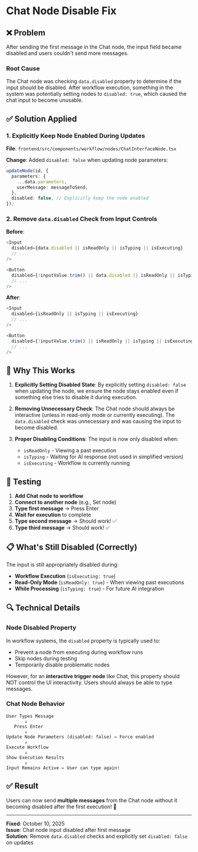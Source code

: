 # Chat Node Disable Fix

## ❌ Problem

After sending the first message in the Chat node, the input field became disabled and users couldn't send more messages.

### Root Cause

The Chat node was checking `data.disabled` property to determine if the input should be disabled. After workflow execution, something in the system was potentially setting nodes to `disabled: true`, which caused the chat input to become unusable.

## ✅ Solution Applied

### 1. Explicitly Keep Node Enabled During Updates

**File**: `frontend/src/components/workflow/nodes/ChatInterfaceNode.tsx`

**Change**: Added `disabled: false` when updating node parameters:

```typescript
updateNode(id, {
  parameters: {
    ...data.parameters,
    userMessage: messageToSend,
  },
  disabled: false, // Explicitly keep the node enabled
});
```

### 2. Remove `data.disabled` Check from Input Controls

**Before**:

```typescript
<Input
  disabled={data.disabled || isReadOnly || isTyping || isExecuting}
  // ...
/>

<Button
  disabled={!inputValue.trim() || data.disabled || isReadOnly || isTyping || isExecuting}
  // ...
/>
```

**After**:

```typescript
<Input
  disabled={isReadOnly || isTyping || isExecuting}
  // ...
/>

<Button
  disabled={!inputValue.trim() || isReadOnly || isTyping || isExecuting}
  // ...
/>
```

## 🎯 Why This Works

1. **Explicitly Setting Disabled State**: By explicitly setting `disabled: false` when updating the node, we ensure the node stays enabled even if something else tries to disable it during execution.

2. **Removing Unnecessary Check**: The Chat node should always be interactive (unless in read-only mode or currently executing). The `data.disabled` check was unnecessary and was causing the input to become disabled.

3. **Proper Disabling Conditions**: The input is now only disabled when:
   - `isReadOnly` - Viewing a past execution
   - `isTyping` - Waiting for AI response (not used in simplified version)
   - `isExecuting` - Workflow is currently running

## 🧪 Testing

1. **Add Chat node to workflow**
2. **Connect to another node** (e.g., Set node)
3. **Type first message** → Press Enter
4. **Wait for execution** to complete
5. **Type second message** → Should work! ✅
6. **Type third message** → Should work! ✅

## 📋 What's Still Disabled (Correctly)

The input is still appropriately disabled during:

- **Workflow Execution** (`isExecuting: true`)
- **Read-Only Mode** (`isReadOnly: true`) - When viewing past executions
- **While Processing** (`isTyping: true`) - For future AI integration

## 🔍 Technical Details

### Node Disabled Property

In workflow systems, the `disabled` property is typically used to:

- Prevent a node from executing during workflow runs
- Skip nodes during testing
- Temporarily disable problematic nodes

However, for an **interactive trigger node** like Chat, this property should NOT control the UI interactivity. Users should always be able to type messages.

### Chat Node Behavior

```
User Types Message
       ↓
   Press Enter
       ↓
Update Node Parameters (disabled: false) ← Force enabled
       ↓
Execute Workflow
       ↓
Show Execution Results
       ↓
Input Remains Active ← User can type again!
```

## ✅ Result

Users can now send **multiple messages** from the Chat node without it becoming disabled after the first execution! 🎉

---

**Fixed**: October 10, 2025  
**Issue**: Chat node input disabled after first message  
**Solution**: Remove `data.disabled` checks and explicitly set `disabled: false` on updates
